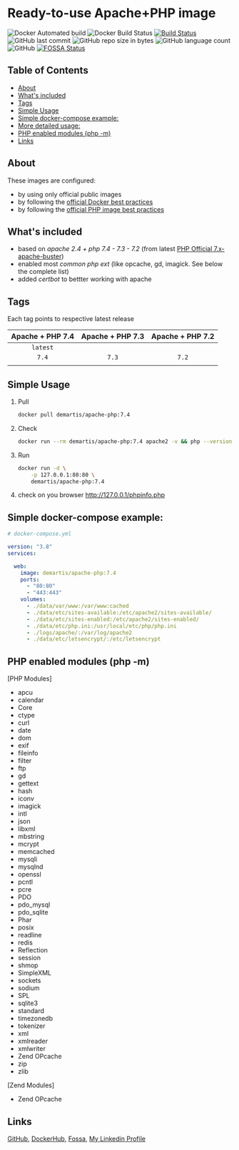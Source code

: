 Ready-to-use Apache+PHP image
=============================
    

![Docker Automated build](https://img.shields.io/docker/cloud/automated/demartis/apache-php)
![Docker Build Status](https://img.shields.io/docker/cloud/build/demartis/apache-php)
[![Build Status](https://travis-ci.org/demartis/docker-php-apache.svg?branch=master)](https://travis-ci.org/demartis/docker-php-apache)
![GitHub last commit](https://img.shields.io/github/last-commit/demartis/docker-php-apache.svg)
![GitHub repo size in bytes](https://img.shields.io/github/repo-size/demartis/docker-php-apache.svg)
![GitHub language count](https://img.shields.io/github/languages/count/demartis/docker-php-apache.svg)
![GitHub](https://img.shields.io/github/license/demartis/docker-php-apache)
[![FOSSA Status](https://app.fossa.com/api/projects/git%2Bgithub.com%2Fdemartis%2Fdocker-php-apache.svg?type=shield)](https://app.fossa.com/projects/git%2Bgithub.com%2Fdemartis%2Fdocker-php-apache?ref=badge_shield)

## Table of Contents
  * [About](#about)
  * [What's included](#what-s-included)
  * [Tags](#tags)
  * [Simple Usage](#simple-usage)
  * [Simple docker-compose example:](#simple-docker-compose-example-)
  * [More detailed usage:](#more-detailed-usage-)
  * [PHP enabled modules (php -m)](#php-enabled-modules--php--m-)
  * [Links](#links)



## About
These images are configured:
- by using only official public images 
- by following the [official Docker best practices](https://docs.docker.com/develop/develop-images/dockerfile_best-practices/)
- by following the [official PHP image best practices](https://hub.docker.com/_/php)

## What's included
- based on *apache 2.4 + php 7.4 - 7.3 - 7.2* (from latest [PHP Official 7.x-apache-buster](https://hub.docker.com/_/php?tab=description&page=1&name=-apache-buster))
- enabled most *common php ext* (like opcache, gd, imagick. See below the complete list)
- added *certbot* to bettter working with apache


## Tags 

Each tag points to respective latest release

| Apache + PHP 7.4 | Apache + PHP 7.3 | Apache + PHP 7.2 |
|:----------------:|:----------------:|:----------------:|
|     `latest`     |                  |                  |
|      `7.4`       |      `7.3`       |      `7.2`       |
|                  |                  |                  |


## Simple Usage

1. Pull

    ```bash
    docker pull demartis/apache-php:7.4
    ```
2. Check
    ```bash
    docker run --rm demartis/apache-php:7.4 apache2 -v && php --version && php -m
    ``` 
3. Run

    ```bash
    docker run -d \
        -p 127.0.0.1:80:80 \
        demartis/apache-php:7.4
    ```
4. check on you browser http://127.0.0.1/phpinfo.php

## Simple docker-compose example:
```yaml
# docker-compose.yml

version: "3.8"
services:

  web:
    image: demartis/apache-php:7.4
    ports:
      - "80:80"
      - "443:443"
    volumes:
      - ./data/var/www:/var/www:cached
      - ./data/etc/sites-available:/etc/apache2/sites-available/
      - ./data/etc/sites-enabled:/etc/apache2/sites-enabled/
      - ./data/etc/php.ini:/usr/local/etc/php/php.ini
      - ./logs/apache/:/var/log/apache2
      - ./data/etc/letsencrypt/:/etc/letsencrypt
```


## PHP enabled modules (php -m)
[PHP Modules]
- apcu
- calendar
- Core
- ctype
- curl
- date
- dom
- exif
- fileinfo
- filter
- ftp
- gd
- gettext
- hash
- iconv
- imagick
- intl
- json
- libxml
- mbstring
- mcrypt
- memcached
- mysqli
- mysqlnd
- openssl
- pcntl
- pcre
- PDO
- pdo_mysql
- pdo_sqlite
- Phar
- posix
- readline
- redis
- Reflection
- session
- shmop
- SimpleXML
- sockets
- sodium
- SPL
- sqlite3
- standard
- timezonedb
- tokenizer
- xml
- xmlreader
- xmlwriter
- Zend OPcache
- zip
- zlib

[Zend Modules]
- Zend OPcache


## Links
[GitHub](https://github.com/demartis/docker-php-apache), 
[DockerHub](https://hub.docker.com/repository/docker/demartis/apache-php), 
[Fossa](https://app.fossa.com/projects/git%2Bgithub.com%2Fdemartis%2Fdocker-php-apache),
[My Linkedin Profile](https://www.linkedin.com/in/rdemartis)
